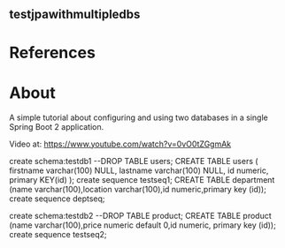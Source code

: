 ## testjpawithmultipledbs

# References
# About
A simple tutorial about configuring and using two databases in a single Spring Boot 2 application.

Video at: https://www.youtube.com/watch?v=0vO0tZGgmAk

create schema:testdb1
--DROP TABLE users;
CREATE TABLE users ( firstname varchar(100) NULL, lastname varchar(100) NULL, id numeric, primary KEY(id) );
create sequence testseq1;
CREATE TABLE department (name varchar(100),location varchar(100),id numeric,primary key (id));
create sequence deptseq;

create schema:testdb2
--DROP TABLE product;
CREATE TABLE product (name varchar(100),price numeric default 0,id numeric,	primary key (id));
create sequence testseq2;
